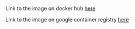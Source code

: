 

Link to the image on docker hub [here](https://hub.docker.com/repository/docker/faithkovi/pyvagimage)

Link to the image on google container registry [here](gcr.io/fifth-legacy-323003/gcrpyvagimage:latest)
